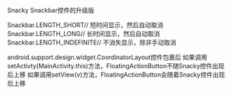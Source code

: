 Snacky Snackbar控件的升级版

Snackbar.LENGTH_SHORT// 短时间显示，然后自动取消
Snackbar.LENGTH_LONG// 长时间显示，然后自动取消
Snackbar.LENGTH_INDEFINITE// 不消失显示，除非手动取消

android.support.design.widget.CoordinatorLayout控件包裹后
如果调用setActivty(MainActivity.this)方法，FloatingActionButton不随Snacky控件出现后上移
如果调用setView(v)方法，FloatingActionButton会随着Snacky控件出现后上移